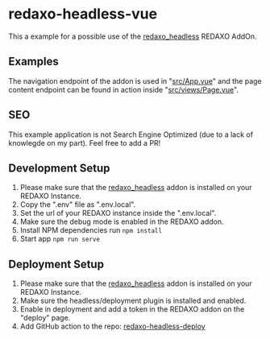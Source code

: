 # redaxo-headless-vue
This a example for a possible use of the [redaxo_headless](https://github.com/jelleschutter/redaxo_headless) REDAXO AddOn.

## Examples
The navigation endpoint of the addon is used in "[src/App.vue](https://github.com/jelleschutter/redaxo_headless_vue_frontend/blob/improve-readme/src/App.vue)" and the page content endpoint can be found in action inside "[src/views/Page.vue](https://github.com/jelleschutter/redaxo_headless_vue_frontend/blob/improve-readme/src/views/Page.vue)".

## SEO
This example application is not Search Engine Optimized (due to a lack of knowlegde on my part). Feel free to add a PR!

## Development Setup
1. Please make sure that the [redaxo_headless](https://github.com/jelleschutter/redaxo_headless) addon is installed on your REDAXO Instance.
2. Copy the ".env" file as ".env.local".
3. Set the url of your REDAXO instance inside the ".env.local".
4. Make sure the debug mode is enabled in the REDAXO addon.
5. Install NPM dependencies run `npm install`
5. Start app `npm run serve`

## Deployment Setup
1. Please make sure that the [redaxo_headless](https://github.com/jelleschutter/redaxo_headless) addon is installed on your REDAXO Instance.
2. Make sure the headless/deployment plugin is installed and enabled.
3. Enable in deployment and add a token in the REDAXO addon on the "deploy" page.
4. Add GitHub action to the repo: [redaxo-headless-deploy](https://github.com/jelleschutter/redaxo-headless-deploy)

